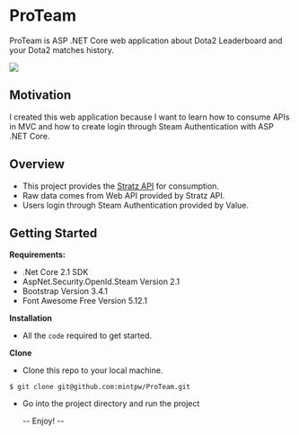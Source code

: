 # ProTeam
ProTeam is ASP .NET Core web application about Dota2 Leaderboard and your Dota2 matches history.

![](http://g.recordit.co/inIptFRkIF.gif)

## Motivation
I created this web application because I want to learn how to consume APIs in MVC and how to create login through Steam Authentication with ASP .NET Core.

## Overview
- This project provides the [Stratz API](https://docs.stratz.com/ "Stratz API") for consumption.
- Raw data comes from Web API provided by Stratz API.
- Users login through Steam Authentication provided by Value.

## Getting Started
**Requirements:**
- .Net Core 2.1 SDK
- AspNet.Security.OpenId.Steam Version 2.1
- Bootstrap Version 3.4.1
- Font Awesome Free Version 5.12.1

**Installation**
- All the `code` required to get started.

**Clone**
- Clone this repo to your local machine.

`$ git clone git@github.com:mintpw/ProTeam.git`

- Go into the project directory and run the project


  -- Enjoy! --
